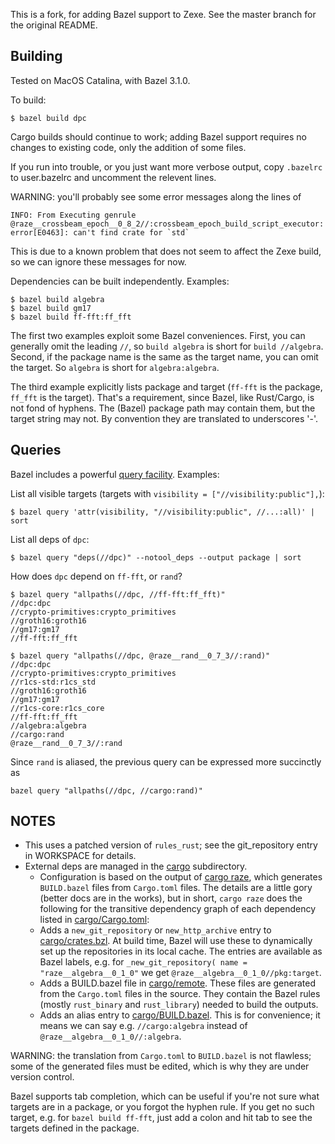 This is a fork, for adding Bazel support to Zexe.  See the master branch for the original README.

## Building

Tested on MacOS Catalina, with Bazel 3.1.0.

To build:

```
$ bazel build dpc
```

Cargo builds should continue to work; adding Bazel support requires no
changes to existing code, only the addition of some files.

If you run into trouble, or you just want more verbose output, copy
`.bazelrc` to user.bazelrc and uncomment the relevent lines.

WARNING: you'll probably see some error messages along the lines of

```
INFO: From Executing genrule @raze__crossbeam_epoch__0_8_2//:crossbeam_epoch_build_script_executor:
error[E0463]: can't find crate for `std`
```

This is due to a known problem that does not seem to affect the Zexe
build, so we can ignore these messages for now.

Dependencies can be built independently.  Examples:

```
$ bazel build algebra
$ bazel build gm17
$ bazel build ff-fft:ff_fft
```

The first two examples exploit some Bazel conveniences.  First, you can generally omit the leading `//`, so `build algebra` is short for `build //algebra`. Second, if the package name is the same as the target name, you can omit the target.  So `algebra` is short for `algebra:algebra`.

The third example explicitly lists package and target (`ff-fft` is the
package, `ff_fft` is the target).  That's a requirement, since Bazel,
like Rust/Cargo, is not fond of hyphens.  The (Bazel) package path may
contain them, but the target string may not. By convention they are
translated to underscores '-'.

## Queries

Bazel includes a powerful [query facility](https://docs.bazel.build/versions/master/query-how-to.html).  Examples:

List all visible targets (targets with `visibility = ["//visibility:public"],`):

`$ bazel query 'attr(visibility, "//visibility:public", //...:all)' | sort`

List all deps of `dpc`:

`$ bazel query "deps(//dpc)" --notool_deps --output package | sort`

How does `dpc` depend on `ff-fft`, or `rand`?

```
$ bazel query "allpaths(//dpc, //ff-fft:ff_fft)"
//dpc:dpc
//crypto-primitives:crypto_primitives
//groth16:groth16
//gm17:gm17
//ff-fft:ff_fft
```

```
$ bazel query "allpaths(//dpc, @raze__rand__0_7_3//:rand)"
//dpc:dpc
//crypto-primitives:crypto_primitives
//r1cs-std:r1cs_std
//groth16:groth16
//gm17:gm17
//r1cs-core:r1cs_core
//ff-fft:ff_fft
//algebra:algebra
//cargo:rand
@raze__rand__0_7_3//:rand
```

Since `rand` is aliased, the previous query can be expressed more
succinctly as

```
bazel query "allpaths(//dpc, //cargo:rand)"
```

## NOTES

* This uses a patched version of `rules_rust`; see the git_repository
  entry in WORKSPACE for details.
* External deps are managed in the [cargo](./cargo) subdirectory.
  * Configuration is based on the output of [cargo raze](https://github.com/google/cargo-raze), which generates `BUILD.bazel` files from `Cargo.toml` files.  The details are a little gory (better docs are in the works), but in short, `cargo raze` does the following for the transitive dependency graph of each dependency listed in [cargo/Cargo.toml](./cargo/Cargo.toml):
  * Adds a `new_git_repository` or `new_http_archive` entry to
    [cargo/crates.bzl](./cargo/BUILD.bazel).  At build time, Bazel
    will use these to dynamically set up the repositories in its local
    cache.  The entries are available as Bazel labels, e.g. for
    `_new_git_repository( name = "raze__algebra__0_1_0"` we get
    `@raze__algebra__0_1_0//pkg:target`.
  * Adds a BUILD.bazel file in [cargo/remote](./cargo/remote). These
    files are generated from the `Cargo.toml` files in the source.
    They contain the Bazel rules (mostly `rust_binary` and
    `rust_library`) needed to build the outputs.
  * Adds an alias entry to
    [cargo/BUILD.bazel](./cargo/BUILD.bazel). This is for convenience;
    it means we can say e.g. `//cargo:algebra` instead of
    `@raze__algebra__0_1_0//:algebra`.

WARNING: the translation from `Cargo.toml` to `BUILD.bazel` is not
flawless; some of the generated files must be edited, which is why
they are under version control.

Bazel supports tab completion, which can be useful if you're not sure
what targets are in a package, or you forgot the hyphen rule. If you
get no such target, e.g. for `bazel build ff-fft`, just add a colon
and hit tab to see the targets defined in the package.

